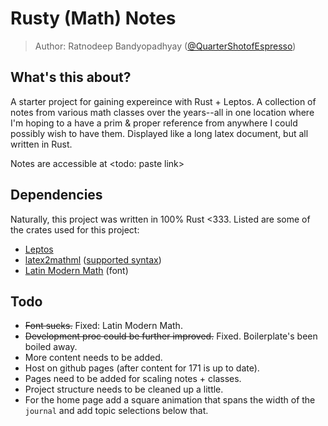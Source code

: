 # Rusty (Math) Notes
> Author: Ratnodeep Bandyopadhyay ([@QuarterShotofEspresso](https://github.com/QuarterShotofEspresso))

## What's this about?
A starter project for gaining expereince with Rust + Leptos. A collection of notes from various math classes over the years--all in one location where I'm hoping to a have a prim & proper reference from anywhere I could possibly wish to have them. Displayed like a long latex document, but all written in Rust.

Notes are accessible at <todo: paste link>

## Dependencies
Naturally, this project was written in 100% Rust <333. Listed are some of the crates used for this project:
- [Leptos](https://leptos.dev)
- [latex2mathml](https://crates.io/crates/latex2mathml) ([supported syntax](https://github.com/osanshouo/latex2mathml/blob/master/src/token.rs))
- [Latin Modern Math](https://www.cdnfonts.com/latin-modern-math.font) (font)

## Todo
- ~~Font sucks.~~ Fixed: Latin Modern Math.
- ~~Development proc could be further improved.~~ Fixed. Boilerplate's been boiled away.
- More content needs to be added.
- Host on github pages (after content for 171 is up to date).
- Pages need to be added for scaling notes + classes.
- Project structure needs to be cleaned up a little.
- For the home page add a square animation that spans the width of the `journal` and add topic selections below that.